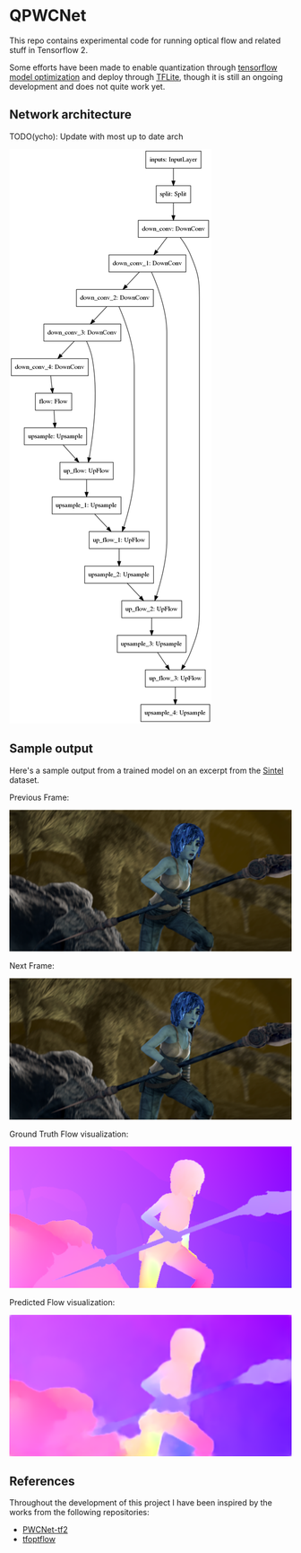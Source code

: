 # QPWCNet

This repo contains experimental code for running optical flow and related stuff in Tensorflow 2.

Some efforts have been made to enable quantization through [tensorflow model optimization](https://github.com/tensorflow/model-optimization)
and deploy through [TFLite](https://www.tensorflow.org/lite), though it is still an ongoing development and does not quite work yet.

## Network architecture

TODO(ycho): Update with most up to date arch

![net](img/net.png)

## Sample output

Here's a sample output from a trained model on an excerpt from the [Sintel](http://sintel.is.tue.mpg.de/) dataset.

Previous Frame:

![prv](img/2021-01-24-prv.png)

Next Frame:

![nxt](img/2021-01-24-prv.png)

Ground Truth Flow visualization:

![ground-truth](img/2021-01-24-flow-rgb-gt.png)

Predicted Flow visualization:

![pred](img/2021-01-24-flow-rgb.png)

## References

Throughout the development of this project I have been inspired by the works from the following repositories:

* [PWCNet-tf2](https://github.com/hellochick/PWCNet-tf2.git)
* [tfoptflow](https://github.com/philferriere/tfoptflow.git)
